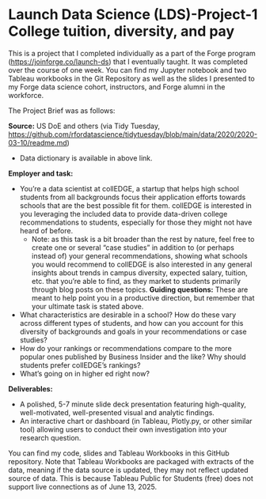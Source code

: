 # Launch Data Science (LDS)-Project-1 College tuition, diversity, and pay

This is a project that I completed individually as a part of the Forge program (https://joinforge.co/launch-ds) that I eventually taught. It was completed over the course of one week. You can find my Jupyter notebook and two Tableau workbooks in the Git Repository as well as the slides I presented to my Forge data science cohort, instructors, and Forge alumni in the workforce. 

The Project Brief was as follows:

**Source:** US DoE and others (via Tidy Tuesday, https://github.com/rfordatascience/tidytuesday/blob/main/data/2020/2020-03-10/readme.md)
- Data dictionary is available in above link.

**Employer and task:**
- You’re a data scientist at collEDGE, a startup that helps high school students from all backgrounds focus their application efforts towards schools that are the best possible fit for them. collEDGE is interested in you leveraging the included data to provide data-driven college recommendations to students, especially for those they might not have heard of before. 
  - Note: as this task is a bit broader than the rest by nature, feel free to create one or several “case studies” in addition to (or perhaps instead of) your general recommendations, showing what schools you would recommend to 
collEDGE is also interested in any general insights about trends in campus diversity, expected salary, tuition, etc. that you’re able to find, as they market to students primarily through blog posts on these topics.
**Guiding questions:** These are meant to help point you in a productive direction, but remember that your ultimate task is stated above.
- What characteristics are desirable in a school? How do these vary across different types of students, and how can you account for this diversity of backgrounds and goals in your recommendations or case studies?
- How do your rankings or recommendations compare to the more popular ones published by Business Insider and the like? Why should students prefer collEDGE’s rankings?
- What’s going on in higher ed right now? 

**Deliverables:**
- A polished, 5-7 minute slide deck presentation featuring high-quality, well-motivated, well-presented visual and analytic findings.
- An interactive chart or dashboard (in Tableau, Plotly.py, or other similar tool) allowing users to conduct their own investigation into your research question.

You can find my code, slides and Tableau Workbooks in this GitHub repository. Note that Tableau Workbooks are packaged with extracts of the data, meaning if the data source is updated, they may not reflect updated source of data. This is because Tableau Public for Students (free) does not support live connections as of June 13, 2025. 
